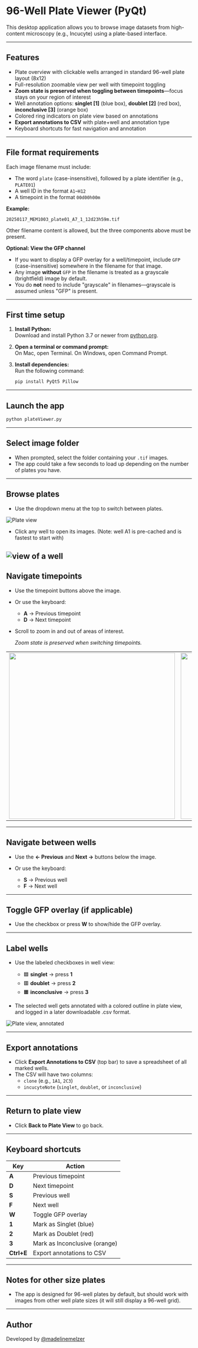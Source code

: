 # 96-Well Plate Viewer (PyQt)

This desktop application allows you to browse image datasets from high-content microscopy (e.g., Incucyte) using a plate-based interface.

---

## Features

* Plate overview with clickable wells arranged in standard 96-well plate layout (8x12)
* Full-resolution zoomable view per well with timepoint toggling
* **Zoom state is preserved when toggling between timepoints**—focus stays on your region of interest
* Well annotation options: **singlet [1]** (blue box), **doublet [2]** (red box), **inconclusive [3]** (orange box)
* Colored ring indicators on plate view based on annotations
* **Export annotations to CSV** with plate+well and annotation type
* Keyboard shortcuts for fast navigation and annotation

---

## File format requirements

Each image filename must include:

* The word `plate` (case-insensitive), followed by a plate identifier (e.g., `PLATE01`)
* A well ID in the format `A1`–`H12`
* A timepoint in the format `00d00h00m`

**Example:**

```
20250117_MEM1003_plate01_A7_1_12d23h59m.tif
```

Other filename content is allowed, but the three components above must be present.

**Optional: View the GFP channel**

* If you want to display a GFP overlay for a well/timepoint, include `GFP` (case-insensitive) somewhere in the filename for that image.
* Any image **without** `GFP` in the filename is treated as a grayscale (brightfield) image by default.
* You do **not** need to include "grayscale" in filenames—grayscale is assumed unless "GFP" is present.

---

## First time setup

1. **Install Python:**  
   Download and install Python 3.7 or newer from [python.org](https://www.python.org/downloads/).

2. **Open a terminal or command prompt:**  
   On Mac, open Terminal. On Windows, open Command Prompt.

3. **Install dependencies:**  
   Run the following command:
   ```bash
   pip install PyQt5 Pillow
   ```

---

## Launch the app

```bash
python plateViewer.py
```

---

## Select image folder

* When prompted, select the folder containing your `.tif` images.
* The app could take a few seconds to load up depending on the number of plates you have.

---

## Browse plates

* Use the dropdown menu at the top to switch between plates.
  
![Plate view](tutorialScreenshots/plateView.png)

* Click any well to open its images. (Note: well A1 is pre-cached and is fastest to start with)
  
![view of a well](tutorialScreenshots/wellView_wholeWell.png)
---

## Navigate timepoints

* Use the timepoint buttons above the image.
* Or use the keyboard:

  * **A** → Previous timepoint
  * **D** → Next timepoint

* Scroll to zoom in and out of areas of interest.

  *Zoom state is preserved when switching timepoints.*

<table>
  <tr>
    <td>
      <img src="tutorialScreenshots/wellView_expandedClone.png" width="450"/>
    </td>
    <td>
      <img src="tutorialScreenshots/wellView_singleCell.png" width="450"/>
    </td>
  </tr>
</table>

---

## Navigate between wells

* Use the **← Previous** and **Next →** buttons below the image.
* Or use the keyboard:

  * **S** → Previous well
  * **F** → Next well


---

## Toggle GFP overlay (if applicable)

* Use the checkbox or press **W** to show/hide the GFP overlay.

---

## Label wells

* Use the labeled checkboxes in well view:

  * 🟦 **singlet** → press **1**
  * 🟥 **doublet** → press **2**
  * 🟧 **inconclusive** → press **3**

* The selected well gets annotated with a colored outline in plate view, and logged in a later downloadable .csv format.

![Plate view, annotated](tutorialScreenshots/plateView_annotated.png)

---

## Export annotations

* Click **Export Annotations to CSV** (top bar) to save a spreadsheet of all marked wells.
* The CSV will have two columns:
  * `clone` (e.g., `1A1`, `2C3`)
  * `incucyteNote` (`singlet`, `doublet`, or `inconclusive`)

---

## Return to plate view

* Click **Back to Plate View** to go back.

---

## Keyboard shortcuts

| Key         | Action                                 |
|-------------|----------------------------------------|
| **A**       | Previous timepoint                     |
| **D**       | Next timepoint                         |
| **S**       | Previous well                          |
| **F**       | Next well                              |
| **W**       | Toggle GFP overlay                     |
| **1**       | Mark as Singlet (blue)                 |
| **2**       | Mark as Doublet (red)                  |
| **3**       | Mark as Inconclusive (orange)          |
| **Ctrl+E**  | Export annotations to CSV              |

---

## Notes for other size plates

* The app is designed for 96-well plates by default, but should work with images from other well plate sizes (it will still display a 96-well grid).

---

## Author

Developed by [@madelinemelzer](https://github.com/madelinemelzer)
